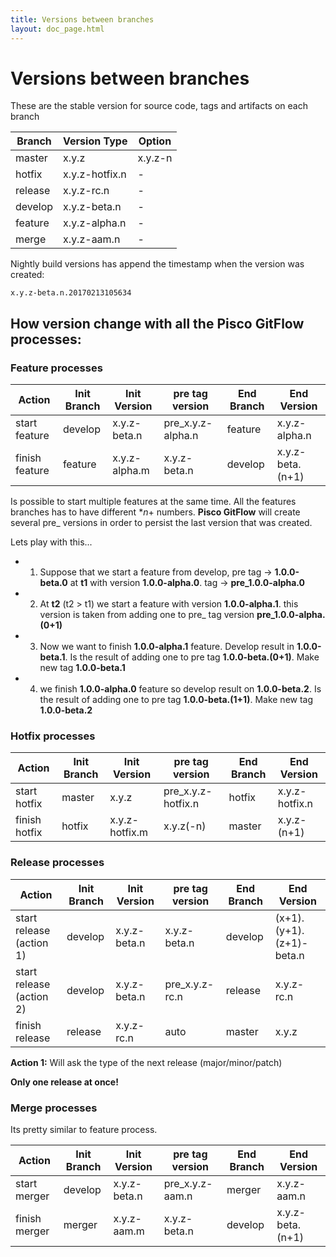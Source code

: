 ```yaml
---
title: Versions between branches
layout: doc_page.html
---
```


# Versions between branches

These are the stable version for source code, tags and artifacts on each branch

| Branch | Version Type | Option |
| --- | --- | --- |
| master | x.y.z | x.y.z-n |
| hotfix | x.y.z-hotfix.n | - |
| release | x.y.z-rc.n | - |
| develop | x.y.z-beta.n | - |
| feature | x.y.z-alpha.n | - |
| merge | x.y.z-aam.n | - |

Nightly build versions has append the timestamp when the version was created:

    x.y.z-beta.n.20170213105634

## How version change with all the **Pisco GitFlow** processes:

### Feature processes

| Action | Init Branch | Init Version | pre tag version |End Branch | End Version |
| --- | --- | --- | --- | --- | --- |
| start feature | develop | x.y.z-beta.n | pre_x.y.z-alpha.n | feature | x.y.z-alpha.n |
| finish feature | feature | x.y.z-alpha.m | x.y.z-beta.n | develop | x.y.z-beta.(n+1) |

Is possible to start multiple features at the same time. All the features branches has to have different **n*+ numbers. **Pisco GitFlow** will create several pre_ versions in order to persist the last version that was created.

Lets play with this...

- 1) Suppose that we start a feature from develop, pre tag -> **1.0.0-beta.0** at **t1** with version **1.0.0-alpha.0**. tag -> **pre_1.0.0-alpha.0**
- 2) At **t2** (t2 > t1) we start a feature with version **1.0.0-alpha.1**. this version is taken from adding one to pre_ tag version **pre_1.0.0-alpha.(0+1)**
- 3) Now we want to finish **1.0.0-alpha.1** feature. Develop result in **1.0.0-beta.1**. Is the result of adding one to pre tag **1.0.0-beta.(0+1)**. Make new tag **1.0.0-beta.1**
- 4) we finish **1.0.0-alpha.0** feature so develop result on **1.0.0-beta.2**. Is the result of adding one to pre tag **1.0.0-beta.(1+1)**. Make new tag **1.0.0-beta.2**

### Hotfix processes

| Action | Init Branch | Init Version | pre tag version |End Branch | End Version |
| --- | --- | --- | --- | --- | --- |
| start hotfix | master | x.y.z | pre_x.y.z-hotfix.n | hotfix | x.y.z-hotfix.n |
| finish hotfix | hotfix | x.y.z-hotfix.m | x.y.z(-n) | master | x.y.z-(n+1) |

### Release processes

| Action | Init Branch | Init Version | pre tag version |End Branch | End Version |
| --- | --- | --- | --- | --- | --- |
| start release (action 1) | develop | x.y.z-beta.n | x.y.z-beta.n | develop | (x+1).(y+1).(z+1)-beta.n |
| start release (action 2) | develop | x.y.z-beta.n | pre_x.y.z-rc.n | release | x.y.z-rc.n |
| finish release | release | x.y.z-rc.n | auto | master | x.y.z |

**Action 1:** Will ask the type of the next release (major/minor/patch)

**Only one release at once!**

### Merge processes

Its pretty similar to feature process.

| Action | Init Branch | Init Version | pre tag version |End Branch | End Version |
| --- | --- | --- | --- | --- | --- |
| start merger | develop | x.y.z-beta.n | pre_x.y.z-aam.n | merger | x.y.z-aam.n |
| finish merger | merger | x.y.z-aam.m | x.y.z-beta.n | develop | x.y.z-beta.(n+1) |




